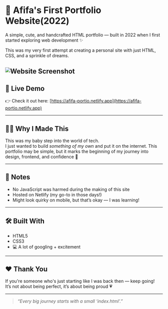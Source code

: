 # 🌸 Afifa's First Portfolio Website(2022)

A simple, cute, and handcrafted HTML portfolio — built in 2022 when I first started exploring web development ✨

This was my very first attempt at creating a personal site with just HTML, CSS, and a sprinkle of dreams.

![Website Screenshot](./Screenshot%202025-07-12%20223553.png)
---

## 🚀 Live Demo

👉 Check it out here: [https://afifa-portio.netlify.app](https://afifa-portio.netlify.app)

---

## 🙋‍♀️ Why I Made This

This was my baby step into the world of tech.  
I just wanted to build *something of my own* and put it on the internet. This portfolio may be simple, but it marks the beginning of my journey into design, frontend, and confidence 🫶

---

## 📌 Notes

- No JavaScript was harmed during the making of this site
- Hosted on Netlify (my go-to in those days!)
- Might look quirky on mobile, but that’s okay — I was learning!

---

## 🛠️ Built With

- HTML5
- CSS3
- 💻 A lot of googling + excitement

---

## ❤️ Thank You

If you're someone who's just starting like I was back then — keep going!  
It’s not about being perfect, it’s about being proud 💗

---

> _“Every big journey starts with a small ‘index.html’.”_

